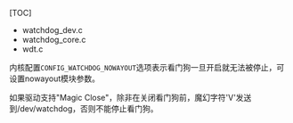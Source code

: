 <!--
 * @Description: watchdog
 * @Author: luo_u
 * @Date: 2020-06-01 10:45:05
 * @LastEditTime: 2020-07-26 17:30:48
--> 

[TOC]

- watchdog_dev.c
- watchdog_core.c
- wdt.c


内核配置`CONFIG_WATCHDOG_NOWAYOUT`选项表示看门狗一旦开启就无法被停止，可设置nowayout模块参数。

如果驱动支持"Magic Close"，除非在关闭看门狗前，魔幻字符'V'发送到/dev/watchdog，否则不能停止看门狗。